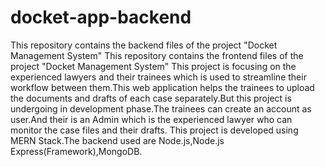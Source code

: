 # docket-app-backend
This repository contains the backend files of the project "Docket Management System"
This repository contains the frontend files of the project "Docket Management System" This project is focusing on the experienced lawyers and their trainees which is used to streamline their workflow between them.This web application helps the trainees to upload the documents and drafts of each case separately.But this project is undergoing in development phase.The trainees can create an account as user.And their is an Admin which is the experienced lawyer who can monitor the case files and their drafts. This project is developed using MERN Stack.The backend used are Node.js,Node.js Express(Framework),MongoDB.
